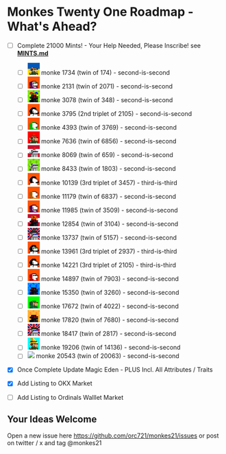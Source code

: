 # Monkes Twenty One Roadmap - What's Ahead?

- [ ] Complete 21000 Mints!   - Your Help Needed, Please Inscribe! see [**MINTS.md**](MINTS.md)
  - [ ] ![](https://github.com/ordbase/monkesee-monkedo/raw/master/i/monke01734.png) monke 1734 (twin of 174)   - second-is-second 
  - [ ] ![](https://github.com/ordbase/monkesee-monkedo/raw/master/i/monke02131.png) monke 2131 (twin of 2071)  - second-is-second 
  - [ ] ![](https://github.com/ordbase/monkesee-monkedo/raw/master/i/monke03078.png) monke 3078  (twin of 348)  - second-is-second
  - [ ] ![](https://github.com/ordbase/monkesee-monkedo/raw/master/i/monke03795.png) monke 3795 (2nd triplet of 2105)   - second-is-second 
  - [ ] ![](https://github.com/ordbase/monkesee-monkedo/raw/master/i/monke04393.png) monke 4393 (twin of 3769)  - second-is-second 
  - [ ] ![](https://github.com/ordbase/monkesee-monkedo/raw/master/i/monke07636.png) monke 7636  (twin of 6856)  - second-is-second  
  - [ ] ![](https://github.com/ordbase/monkesee-monkedo/raw/master/i/monke08069.png) monke 8069 (twin of 659)    - second-is-second  
  - [ ] ![](https://github.com/ordbase/monkesee-monkedo/raw/master/i/monke08433.png) monke 8433  (twin of 1803)   - second-is-second   
  - [ ] ![](https://github.com/ordbase/monkesee-monkedo/raw/master/i/monke10139.png) monke 10139 (3rd triplet of 3457)  - third-is-third  
  - [ ] ![](https://github.com/ordbase/monkesee-monkedo/raw/master/i/monke11179.png) monke 11179 (twin of 6837)     - second-is-second  
  - [ ] ![](https://github.com/ordbase/monkesee-monkedo/raw/master/i/monke11985.png) monke 11985   (twin of 3509)   - second-is-second   
  - [ ] ![](https://github.com/ordbase/monkesee-monkedo/raw/master/i/monke12854.png) monke 12854  (twin of 3104)   - second-is-second   
  - [ ] ![](https://github.com/ordbase/monkesee-monkedo/raw/master/i/monke13737.png) monke 13737 (twin of 5157)   - second-is-second   
  - [ ] ![](https://github.com/ordbase/monkesee-monkedo/raw/master/i/monke13961.png) monke 13961  (3rd triplet of 2937)    - third-is-third  
  - [ ] ![](https://github.com/ordbase/monkesee-monkedo/raw/master/i/monke14221.png) monke 14221  (3rd triplet of 2105)   -  third-is-third  
  - [ ] ![](https://github.com/ordbase/monkesee-monkedo/raw/master/i/monke14897.png) monke 14897  (twin of 7903)   - second-is-second  
  - [ ] ![](https://github.com/ordbase/monkesee-monkedo/raw/master/i/monke15350.png) monke 15350 (twin of 3260)   - second-is-second  
  - [ ] ![](https://github.com/ordbase/monkesee-monkedo/raw/master/i/monke17672.png) monke 17672 (twin of 4022)   - second-is-second  
  - [ ] ![](https://github.com/ordbase/monkesee-monkedo/raw/master/i/monke17820.png) monke 17820 (twin of 7680)     - second-is-second  
  - [ ] ![](https://github.com/ordbase/monkesee-monkedo/raw/master/i/monke18417.png) monke 18417  (twin of 2817)     - second-is-second 
  - [ ] ![](https://github.com/ordbase/monkesee-monkedo/raw/master/i/monke19206.png) monke 19206  (twin of 14136)    - second-is-second  
  - [ ] ![](https://github.com/ordbase/letsrock/blob/master/i/rock543.png) monke 20543 (twin of 20063)    - second-is-second   
- [x] Once Complete Update Magic Eden  - PLUS Incl. All Attributes / Traits
- [x] Add Listing to OKX Market
- [ ] Add Listing to Ordinals Walllet Market


## Your Ideas Welcome

Open a new issue here <https://github.com/orc721/monkes21/issues>  or post on twitter / x and tag @monkes21  
